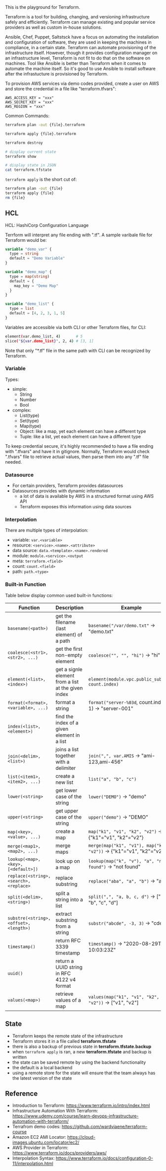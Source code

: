 
This is the playground for Terraform.

Terraform is a tool for building, changing, and versioning infrastructure safely and efficiently. Terraform can manage existing and popular service providers as well as custom in-house solutions.

Ansible, Chef, Puppet, Saltstsck have a focus on automating the installation and configuration of software, they are used in keeping the machines in compliance, in a certain state. Terraform can automate provisioning of the infrastructure itself. However, though it provides configuration manager on an infrastructure level, Terraform is not fit to do that on the software on machines. Tool like Ansible is better than Terraform when it comes to automate the machine itself. So it's good to use Ansible to install software after the infrastucture is provisioned by Terraform.

To provision AWS services via demo codes provided, create a user on AWS and store the credential in a file like "terraform.tfvars":

```
AWS_ACCESS_KEY = "xxx"
AWS_SECRET_KEY = "xxx"
AWS_REGION = "xxx"
```


Common Commands:

```sh
terraform plan -out {file}.terraform

terraform apply {file}.terraform

terraform destroy

# display current state
terraform show

# display state in JSON
cat terraform.tfstate
```

`terraform apply` is the short cut of:

```sh
terraform plan -out {file}
terraform apply {file}
rm {file}
```


## HCL

HCL: HashiCorp Configuration Language

Terrform will interpret any file ending with ".tf". A sample varibale file for Terraform would be:

```tf
variable "demo_var" {
  type = string
  default = "Demo Variable"
}

variable "demo_map" {
  type = map(string)
  default = {
    map_key = "Demo Map"
  }
}

variable "demo_list" {
  type = list
  default = [4, 2, 3, 1, 5]
}
```

Variables are accessible via both CLI or other Terraform files, for CLI:

```sh
element(var.demo_list, 4)       # 5
slice("${var.demo_list}", 2, 4) # [3, 1]
```

Note that only "*.tf" file in the same path with CLI can be recognized by Terraform.

### Variable

Types:
- simple:
    - String
    - Number
    - Bool
- complex:
    - List(type)
    - Set(type)
    - Map(type)
    - Object: like a map, yet each element can have a different type
    - Tuple: like a list, yet each element can have a different type

To keep credential secure, it's highly recommended to have a file ending with ".tfvars" and have it in gitignore. Normally, Terraform would check ".tfvars" file to retrieve actual values, then parse them into any ".tf" file needed.

### Datasource

- For certain providers, Terraform provides datasources
- Datasources provides with dynamic information
    - a lot of data is available by AWS in a structured format using AWS API
    - Terraform exposes this information using data sources

### Interpolation

There are multiple types of interpolation:
- variable: `var.<variable>`
- resource: `<service>.<name>.<attribute>`
- data source: `data.<template>.<name>.rendered`
- module: `module.<service>.<output`
- meta: `terraform.<field>`
- count: `count.<field>`
- path: `path.<type>`

### Built-in Function

Table below display common used built-in functions:

| Function | Description | Example |
| --- | --- | --- |
| `basename(<path>)` | get the filename (last element) of a path | `basename("/var/demo.txt"` -> "demo.txt" |
| `coalesce(<str1>, <str2>, ...)` | get the first non-empty element | `coalesce("", "", "hi")` -> "hi" |
| `element(<list>, <index>)` | get a signle element from a list at the given index | `element(module.vpc.public_subnets, count.index)` |
| `format(<format>, <variable>, ...)` | format a string | `format("server-%03d`, count.index + 1) -> "server-001" |
| `index(<list>, <element>)` | find the index of a given element in a list |  |
| `join(<delim>, <list>)` | joins a list together with a delimiter | `join(",", var.AMIS` -> "ami-123,ami-456" |
| `list(<item1>, <item2>, ...)` | create a new list | `list("a", "b", "c")` |
| `lower(<string>` | get lower case of the string | `lower("DEMO")` -> "demo" |
| `upper(<string>` | get upper case of the string | `upper("demo")` -> "DEMO" |
| `map(<key>, <value>, ...)` | create a map | `map("k1", "v1", "k2", "v2")` -> {"k1"="v1", "k2"="v2"} |
| `merge(<map1>, <map2>, ...)` | merge maps | `merge(map("k1", "v1"), map("k2", "v2"))` -> {"k1"="v1", "k2"="v2"} |
| `lookup(<map>, <key>, [<default>])` | look up on a map | `lookup(map("k", "v"), "a", "not found")` -> "not found" |
| `replace(<string>, <search>, <replace>` | replace substring | `replace("aba", "a", "b")` -> "aaa" |
| `split(<delim>, <string>)` | split a string into a list | `split(",", "a, b, c, d")` -> ["a", "b", "c", "d"] |
| `substre(<string>, <offset>, <length>)` | extract substring from a string | `substr("abcde", -3, 3)` -> "cde" |
| `timestamp()` | return RFC 3339 timestamp | `timestamp()` -> "2020-08-29T 10:03:23Z" |
| `uuid()` | return a UUID string in RFC 4122 v4 format | |
| `values(<map>)` | retrieve values of a map | `values(map("k1", "v1", "k2", "v2"))` -> ["v1", "v2"] |


## State

- Terraform keeps the remote state of the infrastructure
- Terraform stores it in a file called __terraform.tfstate__
- there is also a backup of previous state in __terraform.tfstate.backup__
- when `terraform apply` is ran, a new __terraform.tfstate__ and backup is written
- the state can be saved remote by using the backend functionality
- the default is a local backend
- using a remote store for the state will ensure that the team always has the latest version of the state



## Reference

- Introduction to Terraform: https://www.terraform.io/intro/index.html
- Infrastructure Automation With Terraform: https://www.udemy.com/course/learn-devops-infrastructure-automation-with-terraform/
- Terrafrom demo codes: https://github.com/wardviaene/terraform-course
- Amazon EC2 AMI Locator: https://cloud-images.ubuntu.com/locator/ec2/
- AWS Provider in Terraform: https://www.terraform.io/docs/providers/aws/
- Interpolation Syntax: https://www.terraform.io/docs/configuration-0-11/interpolation.html
